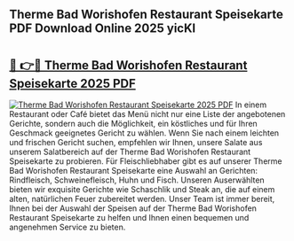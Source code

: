 ## Therme Bad Worishofen Restaurant Speisekarte PDF Download Online 2025 yicKl

# <h2><a href="http://gc6725z.nevu.top/?p=Therme+Bad+Worishofen+Restaurant+Speisekarte">🔗 👉🔴 Therme Bad Worishofen Restaurant Speisekarte 2025 PDF</a></h2>

[![Therme Bad Worishofen Restaurant Speisekarte 2025 PDF](https://i.imgur.com/dBaPXMq.png)](http://gc6725z.nevu.top/?p=Therme+Bad+Worishofen+Restaurant+Speisekarte)
In einem Restaurant oder Café bietet das Menü nicht nur eine Liste der angebotenen Gerichte, sondern auch die Möglichkeit, ein köstliches und für Ihren Geschmack geeignetes Gericht zu wählen. Wenn Sie nach einem leichten und frischen Gericht suchen, empfehlen wir Ihnen, unsere Salate aus unserem Salatbereich auf der Therme Bad Worishofen Restaurant Speisekarte zu probieren. Für Fleischliebhaber gibt es auf unserer Therme Bad Worishofen Restaurant Speisekarte eine Auswahl an Gerichten: Rindfleisch, Schweinefleisch, Huhn und Fisch. Unseren Auserwählten bieten wir exquisite Gerichte wie Schaschlik und Steak an, die auf einem alten, natürlichen Feuer zubereitet werden. Unser Team ist immer bereit, Ihnen bei der Auswahl der Speisen auf der Therme Bad Worishofen Restaurant Speisekarte zu helfen und Ihnen einen bequemen und angenehmen Service zu bieten.
